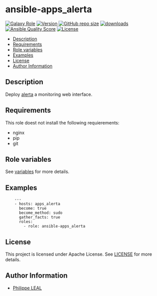 # ansible-apps_alerta

[![Galaxy Role](https://img.shields.io/badge/galaxy-apps_alerta-purple?style=flat)](https://galaxy.ansible.com/lotusnoir/apps_alerta)
[![Version](https://img.shields.io/github/release/lotusnoir/ansible-apps_alerta.svg)](https://github.com/lotusnoir/ansible-apps_alerta/releases/latest)
[![GitHub repo size](https://img.shields.io/github/repo-size/lotusnoir/ansible-apps_alerta?color=orange&style=flat)](https://galaxy.ansible.com/lotusnoir/apps_alerta)
[![downloads](https://img.shields.io/ansible/role/d/56088)](https://galaxy.ansible.com/lotusnoir/apps_alerta)
[![Ansible Quality Score](https://img.shields.io/ansible/quality/56088)](https://galaxy.ansible.com/lotusnoir/apps_alerta)
[![License](https://img.shields.io/badge/license-Apache--2.0-brightgreen?style=flat)](https://opensource.org/licenses/Apache-2.0)

<!-- START doctoc generated TOC please keep comment here to allow auto update -->
<!-- DON'T EDIT THIS SECTION, INSTEAD RE-RUN doctoc TO UPDATE -->

- [Description](#description)
- [Requirements](#requirements)
- [Role variables](#role-variables)
- [Examples](#examples)
- [License](#license)
- [Author Information](#author-information)

<!-- END doctoc generated TOC please keep comment here to allow auto update -->

## Description

Deploy [alerta](https://docs.alerta.io/en/latest/) a monitoring web interface.
## Requirements

This role doest not install the following requierements:
  - nginx
  - pip
  - git


## Role variables

See [variables](/defaults/main.yml) for more details.

## Examples

        ---
        - hosts: apps_alerta
          become: true
          become_method: sudo
          gather_facts: true
          roles:
            - role: ansible-apps_alerta


## License

This project is licensed under Apache License. See [LICENSE](/LICENSE) for more details.

## Author Information

- [Philippe LEAL](https://github.com/lotusnoir)
